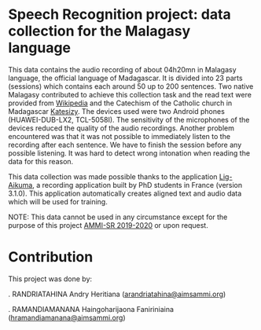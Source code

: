 # Speech Recognition project: data collection for the Malagasy language

This data contains the audio recording of about 04h20mn in Malagasy language, the official language of Madagascar. It is divided into 23 parts (sessions) which contains each around 50 up to 200 sentences. Two native Malagasy contributed to achieve this collection task and the read text were provided from [Wikipedia](https://mg.wikipedia.org/wiki/Wikipedia:Fandraisana) and the Catechism of the Catholic church in Madagascar [Katesizy](https://katolika.org/downloads/document/get/katesizy.pdf). The devices used were two Android phones (HUAWEI-DUB-LX2, TCL-5058I). The sensitivity of the microphones of the devices reduced the quality of the audio recordings. Another problem encountered was that it was not possible to immediately listen to the recording after each sentence. We have to finish the session before any possible listening. It was hard to detect wrong intonation when reading the data for this reason.

This data collection was made possible thanks to the application [Lig-Aikuma](https://hal.archives-ouvertes.fr/hal-02264418/document), a recording application built by PhD students in France (version 3.1.0). This application automatically creates aligned text and audio data which will be used for training. 

NOTE: This data cannot be used in any circumstance except for the purpose of this project [AMMI-SR 2019-2020](https://github.com/besacier/AMMIcourse/) or upon request.

# Contribution
This project was done by:

  . RANDRIATAHINA Andry Heritiana  (arandriatahina@aimsammi.org)
  
  . RAMANDIAMANANA Haingoharijaona Faniriniaina (hramandiamanana@aimsammi.org)
